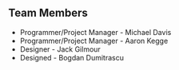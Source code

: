 ## Team Members
* Programmer/Project Manager - Michael Davis
* Programmer/Project Manager - Aaron Kegge
* Designer - Jack Gilmour
* Designed - Bogdan Dumitrascu 
